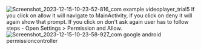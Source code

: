 ![Screenshot_2023-12-15-10-23-52-816_com example videoplayer_trial5](https://github.com/JiM35/Video-Player-trial-5/assets/48186310/2909adc4-acb0-4152-aba2-932090265c65)
If you click on allow it will navigate to MainActivity, if you click on deny it will again show that prompt. If you click on don't ask again user has to follow steps - Open Settings > Permission and Allow.
![Screenshot_2023-12-15-10-23-58-927_com google android permissioncontroller](https://github.com/JiM35/Video-Player-trial-5/assets/48186310/2cc5e8e8-015d-43eb-8f97-564cc4a31d74)
